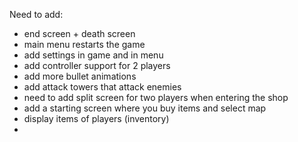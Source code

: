 Need to add:
  - end screen + death screen
  - main menu restarts the game
  - add settings in game and in menu
  - add controller support for 2 players
  - add more bullet animations
  - add attack towers that attack enemies
  - need to add split screen for two players when entering the shop
  - add a starting screen where you buy items and select map
  - display items of players (inventory)
  - 
  